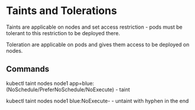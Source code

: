 # Taints and Tolerations

Taints are applicable on nodes and set access restriction - pods must be tolerant to this restriction to be deployed there.

Toleration are applicable on pods and gives them access to be deployed on nodes.

## Commands

kubectl taint nodes node1 app=blue:(NoSchedule/PreferNoSchedule/NoExecute) - taint

kubectl taint nodes node1 blue:NoExecute- - untaint with hyphen in the end
